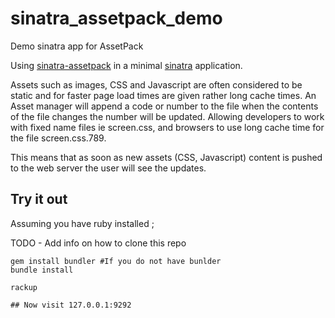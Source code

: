 sinatra_assetpack_demo
======================

Demo sinatra app for AssetPack

Using [sinatra-assetpack][] in a minimal [sinatra][] application. 

Assets such as images, CSS and Javascript are often considered to be static
and for faster page load times are given rather long cache times. An Asset 
manager will append a code or number to the file when the contents of the file
changes the number will be updated. Allowing developers to work with fixed name
files ie screen.css, and browsers to use long cache time for the file screen.css.789.

This means that as soon as new assets (CSS, Javascript) content is pushed to the web
server the user will see the updates.

Try it out
--

Assuming you have ruby installed ;

TODO - Add info on how to clone this repo

    gem install bundler #If you do not have bunlder
    bundle install 

    rackup

    ## Now visit 127.0.0.1:9292



[sinatra-assetpack]: http://ricostacruz.com/sinatra-assetpack
[sinatra]: http://www.sinatrarb.com/ 
